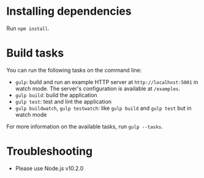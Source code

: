 # Installing dependencies

Run `npm install`.

# Build tasks

You can run the following tasks on the command line:
  - `gulp`: build and run an example HTTP server at `http://localhost:5001`
    in watch mode.
    The server's configuration is available at `/examples`.
  - `gulp build`: build the application
  - `gulp test`: test and lint the application
  - `gulp buildwatch`, `gulp testwatch`: like `gulp build` and `gulp test` but
    in watch mode

For more information on the available tasks, run `gulp --tasks`.

# Troubleshooting

  - Please use Node.js v10.2.0
